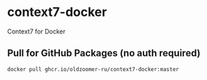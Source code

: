 # context7-docker
Context7 for Docker

## Pull for GitHub Packages (no auth required)

```shell
docker pull ghcr.io/oldzoomer-ru/context7-docker:master
```
